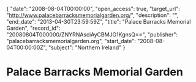 {
  "date": "2008-08-04T00:00:00", 
  "open_access": true, 
  "target_url": "http://www.palacebarracksmemorialgarden.org/", 
  "description": "", 
  "end_date": "2013-04-30T23:59:59Z", 
  "title": "Palace Barracks Memorial Garden", 
  "record_id": "20080804T000000/ZNYRNAsciAyCBMJG1KgnsQ==", 
  "publisher": "palacebarracksmemorialgarden.org", 
  "start_date": "2008-08-04T00:00:00Z", 
  "subject": "Northern Ireland"
}

# Palace Barracks Memorial Garden


